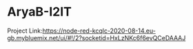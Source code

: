 # AryaB-I2IT

Project Link:https://node-red-kcqlc-2020-08-14.eu-gb.mybluemix.net/ui/#!/2?socketid=HxLzNKc6f6evQCeDAAAJ
